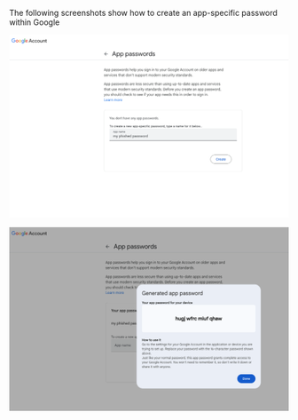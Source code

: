 The following screenshots show how to create an app-specific password within Google

![alt text](image-1.png)

![alt text](image-2.png)